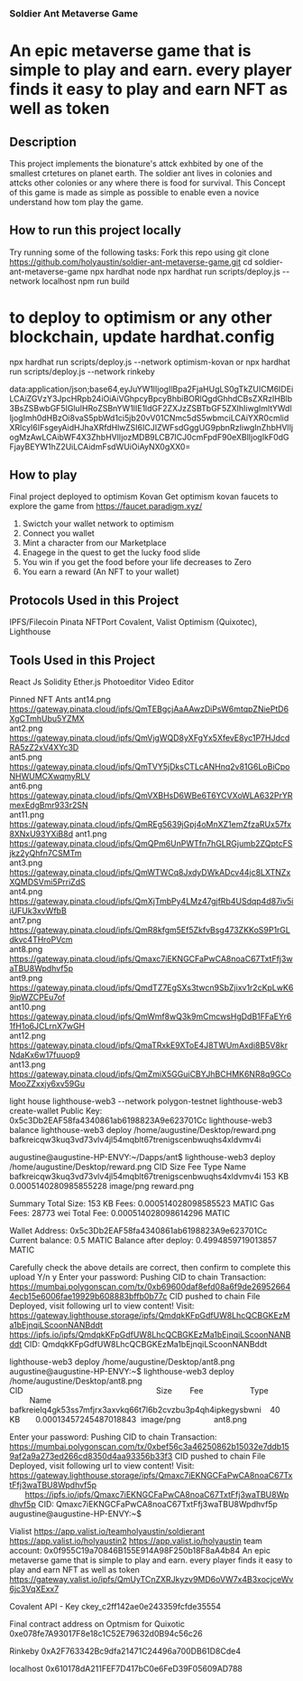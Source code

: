 ### Soldier Ant Metaverse Game
# An epic metaverse game that is simple to play and earn. every player finds it easy to play and earn NFT as well as token

## Description

This project implements the bionature's attck exhbited by one of the smallest crtetures on planet earth. The soldier ant lives in colonies and attcks other colonies or any where there is food for survival. This Concept of this game is made as simple as possible to enable even a novice understand how tom play the game.

## How to run this project locally
Try running some of the following tasks:
Fork this repo using
git clone https://github.com/holyaustin/soldier-ant-metaverse-game.git
cd soldier-ant-metaverse-game
npx hardhat node
npx hardhat run scripts/deploy.js --network localhost
npm run build

# to deploy to optimism or any other blockchain, update hardhat.config
npx hardhat run scripts/deploy.js --network optimism-kovan
or 
npx hardhat run scripts/deploy.js --network rinkeby


data:application/json;base64,eyJuYW1lIjogIlBpa2FjaHUgLS0gTkZUICM6IDEiLCAiZGVzY3JpcHRpb24iOiAiVGhpcyBpcyBhbiBORlQgdGhhdCBsZXRzIHBlb3BsZSBwbGF5IGluIHRoZSBnYW1lIE1ldGF2ZXJzZSBTbGF5ZXIhIiwgImltYWdlIjogImh0dHBzOi8vaS5pbWd1ci5jb20vV01CNmc5dS5wbmciLCAiYXR0cmlidXRlcyI6IFsgeyAidHJhaXRfdHlwZSI6ICJIZWFsdGggUG9pbnRzIiwgInZhbHVlIjogMzAwLCAibWF4X3ZhbHVlIjozMDB9LCB7ICJ0cmFpdF90eXBlIjogIkF0dGFjayBEYW1hZ2UiLCAidmFsdWUiOiAyNX0gXX0=

## How to play
Final project deployed to optimism Kovan
Get optimism kovan faucets to explore the game from https://faucet.paradigm.xyz/
1. Swictch your wallet network to optimism
2. Connect you wallet
3. Mint a character from our Marketplace
4. Enagege in the quest to get the lucky food slide
5. You win if you get the food before your life decreases to Zero
6. You earn a reward (An NFT to your wallet) <Token reward coming soon>
   

## Protocols Used in this Project
IPFS/Filecoin
Pinata
NFTPort
Covalent, 
Valist 
Optimism (Quixotec), 
Lighthouse

## Tools Used in this Project
React Js
Solidity
Ether.js
Photoeditor
Video Editor

Pinned NFT Ants 
ant14.png https://gateway.pinata.cloud/ipfs/QmTEBgcjAaAAwzDiPsW6mtqpZNiePtD6XgCTmhUbu5YZMX	
ant2.png https://gateway.pinata.cloud/ipfs/QmVjgWQD8yXFgYx5XfevE8yc1P7HJdcdRA5zZ2xV4XYc3D	
ant5.png https://gateway.pinata.cloud/ipfs/QmTVY5jDksCTLcANHnq2v81G6LoBiCpoNHWUMCXwqmyRLV	
ant6.png https://gateway.pinata.cloud/ipfs/QmVXBHsD6WBe6T6YCVXoWLA632PrYRmexEdgBmr933r2SN	
ant11.png https://gateway.pinata.cloud/ipfs/QmREg5639jGpj4oMnXZ1emZfzaRUx57fx8XNxU93YXiB8d
ant1.png https://gateway.pinata.cloud/ipfs/QmQPm6UnPWTfn7hGLRGjumb2ZQptcFSjkz2yQhfn7CSMTm	
ant3.png https://gateway.pinata.cloud/ipfs/QmWTWCq8JxdyDWkADcv44jc8LXTNZxXQMDSVmi5PrriZdS	
ant4.png https://gateway.pinata.cloud/ipfs/QmXjTmbPy4LMz47gjfRb4USdqp4d87iv5iiUFUk3xvWfbB	
ant7.png https://gateway.pinata.cloud/ipfs/QmR8kfgm5Ef5ZkfvBsg473ZKKoS9P1rGLdkvc4THroPVcm	
ant8.png https://gateway.pinata.cloud/ipfs/Qmaxc7iEKNGCFaPwCA8noaC67TxtFfj3waTBU8Wpdhvf5p	
ant9.png https://gateway.pinata.cloud/ipfs/QmdTZ7EgSXs3twcn9SbZjixv1r2cKpLwK69ipWZCPEu7of	
ant10.png https://gateway.pinata.cloud/ipfs/QmWmf8wQ3k9mCmcwsHgDdB1FFaEYr61fH1o6JCLrnX7wGH	
ant12.png https://gateway.pinata.cloud/ipfs/QmaTRxkE9XToE4J8TWUmAxdi8B5V8krNdaKx6w17fuuop9	
ant13.png https://gateway.pinata.cloud/ipfs/QmZmiX5GGuiCBYJhBCHMK6NR8q9GCoMooZZxxjy6xv59Gu 

light house
lighthouse-web3 --network polygon-testnet
lighthouse-web3 create-wallet
Public Key: 0x5c3Db2EAF58fa4340861ab6198823A9e623701Cc
lighthouse-web3 balance
lighthouse-web3 deploy /home/augustine/Desktop/reward.png
bafkreicqw3kuq3vd73vlv4jl54mqblt67trenigscenbwuqhs4xldvmv4i

augustine@augustine-HP-ENVY:~/Dapps/ant$ lighthouse-web3 deploy /home/augustine/Desktop/reward.png
CID                                                            Size        Fee                     Type                    Name
bafkreicqw3kuq3vd73vlv4jl54mqblt67trenigscenbwuqhs4xldvmv4i    153 KB      0.0005140280985855228   image/png               reward.png

Summary
Total Size: 153 KB
Fees: 0.000514028098585523 MATIC
Gas Fees: 28773 wei
Total Fee: 0.000514028098614296 MATIC

Wallet
Address: 0x5c3Db2EAF58fa4340861ab6198823A9e623701Cc
Current balance: 0.5 MATIC
Balance after deploy: 0.4994859719013857 MATIC

Carefully check the above details are correct, then confirm to complete this upload Y/n
 y
Enter your password: 
Pushing CID to chain
Transaction: https://mumbai.polygonscan.com/tx/0xb69600daf8efd08a6f9de269526644ecb15e6006fae19929b608883bffb0b77c
CID pushed to chain
File Deployed, visit following url to view content!
Visit: https://gateway.lighthouse.storage/ipfs/QmdqkKFpGdfUW8LhcQCBGKEzMa1bEjnqiLScoonNANBddt
       https://ipfs.io/ipfs/QmdqkKFpGdfUW8LhcQCBGKEzMa1bEjnqiLScoonNANBddt
CID: QmdqkKFpGdfUW8LhcQCBGKEzMa1bEjnqiLScoonNANBddt

lighthouse-web3 deploy /home/augustine/Desktop/ant8.png
augustine@augustine-HP-ENVY:~$ lighthouse-web3 deploy /home/augustine/Desktop/ant8.png
CID                                                            Size        Fee                     Type                    Name
bafkreielq4gk53ss7mfjrx3axvkq66t7l6b2cvzbu3p4qh4ipkegysbwni    40 KB       0.00013457245487018843  image/png               ant8.png

Enter your password: 
Pushing CID to chain
Transaction: https://mumbai.polygonscan.com/tx/0xbef56c3a46250862b15032e7ddb159af2a9a273ed266cd8350d4aa93356b33f3
CID pushed to chain
File Deployed, visit following url to view content!
Visit: https://gateway.lighthouse.storage/ipfs/Qmaxc7iEKNGCFaPwCA8noaC67TxtFfj3waTBU8Wpdhvf5p
       https://ipfs.io/ipfs/Qmaxc7iEKNGCFaPwCA8noaC67TxtFfj3waTBU8Wpdhvf5p
CID: Qmaxc7iEKNGCFaPwCA8noaC67TxtFfj3waTBU8Wpdhvf5p
augustine@augustine-HP-ENVY:~$ 

Vialist
https://app.valist.io/teamholyaustin/soldierant
https://app.valist.io/holyaustin2
https://app.valist.io/holyaustin
team account: 0x0f955C19a70846B155E914A98F250b18F8aA4b84
An epic metaverse game that is simple to play and earn. every player finds it easy to play and earn NFT as well as token
https://gateway.valist.io/ipfs/QmUyTCnZXRJkyzv9MD6oVW7x4B3xocjceWv6jc3VqXExx7


Covalent API - Key
ckey_c2ff142ae0e243359fcfde35554


Final contract address on Optmism for Quixotic
0xe078fe7A93017F8e18c1C52E79632d0B94c56c26

Rinkeby
0xA2F763342Bc9dfa21471C24496a700DB61D8Cde4

localhost
0x610178dA211FEF7D417bC0e6FeD39F05609AD788